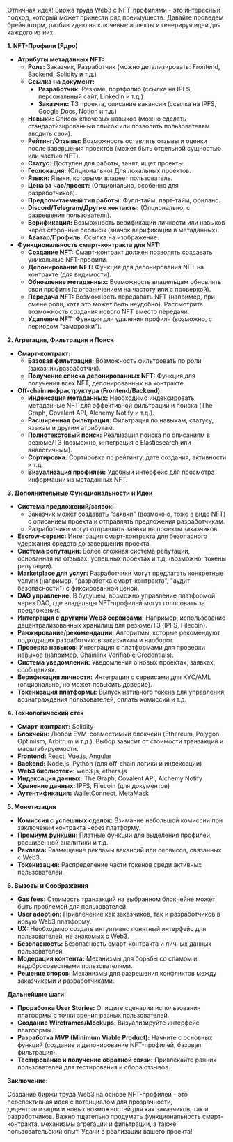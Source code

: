 Отличная идея! Биржа труда Web3 с NFT-профилями - это интересный подход, который может принести ряд преимуществ. Давайте проведем брейншторм, разбив идею на ключевые аспекты и генерируя идеи для каждого из них.

**1. NFT-Профили (Ядро)**

* **Атрибуты метаданных NFT:**
    * **Роль:** Заказчик, Разработчик (можно детализировать: Frontend, Backend, Solidity и т.д.)
    * **Ссылка на документ:**
        * **Разработчик:** Резюме, портфолио (ссылка на IPFS, персональный сайт, LinkedIn и т.д.)
        * **Заказчик:** ТЗ проекта, описание вакансии (ссылка на IPFS, Google Docs, Notion и т.д.)
    * **Навыки:** Список ключевых навыков (можно сделать стандартизированный список или позволить пользователям вводить свои).
    * **Рейтинг/Отзывы:** Возможность оставлять отзывы и оценки после завершения проектов (может быть отдельной сущностью или частью NFT).
    * **Статус:** Доступен для работы, занят, ищет проекты.
    * **Геолокация:** (Опционально) Для локальных проектов.
    * **Языки:** Языки, которыми владеет пользователь.
    * **Цена за час/проект:** (Опционально, особенно для разработчиков).
    * **Предпочитаемый тип работы:** Фулл-тайм, парт-тайм, фриланс.
    * **Discord/Telegram/Другие контакты:** (Опционально, с разрешения пользователя).
    * **Верификация:**  Возможность верификации личности или навыков через сторонние сервисы (значок верификации в метаданных).
    * **Аватар/Профиль:**  Ссылка на изображение.
* **Функциональность смарт-контракта для NFT:**
    * **Создание NFT:**  Смарт-контракт должен позволять создавать уникальные NFT-профили.
    * **Депонирование NFT:** Функция для депонирования NFT на контракте (для видимости).
    * **Обновление метаданных:** Возможность владельцам обновлять свои профили (с ограничением на частоту или с проверкой).
    * **Передача NFT:** Возможность передавать NFT (например, при смене роли, хотя это может быть неудобно). Рассмотрите возможность создания нового NFT вместо передачи.
    * **Удаление NFT:**  Функция для удаления профиля (возможно, с периодом "заморозки").

**2. Агрегация, Фильтрация и Поиск**

* **Смарт-контракт:**
    * **Базовая фильтрация:** Возможность фильтровать по роли (заказчик/разработчик).
    * **Получение списка депонированных NFT:** Функция для получения всех NFT, депонированных на контракте.
* **Off-chain инфраструктура (Frontend/Backend):**
    * **Индексация метаданных:**  Необходимо индексировать метаданные NFT для эффективной фильтрации и поиска (The Graph, Covalent API, Alchemy Notify и т.д.).
    * **Расширенная фильтрация:**  Фильтрация по навыкам, статусу, языкам и другим атрибутам.
    * **Полнотекстовый поиск:** Реализация поиска по описаниям в резюме/ТЗ (возможно, интеграция с Elasticsearch или аналогичным).
    * **Сортировка:** Сортировка по рейтингу, дате создания, активности и т.д.
    * **Визуализация профилей:** Удобный интерфейс для просмотра информации из метаданных NFT.

**3. Дополнительные Функциональности и Идеи**

* **Система предложений/заявок:**
    * Заказчик может создавать "заявки" (возможно, тоже в виде NFT) с описанием проекта и отправлять предложения разработчикам.
    * Разработчики могут отправлять заявки на проекты заказчиков.
* **Escrow-сервис:** Интеграция смарт-контракта для безопасного удержания средств до завершения проекта.
* **Система репутации:**  Более сложная система репутации, основанная на отзывах, успешных проектах и т.д. (возможно, токены репутации).
* **Marketplace для услуг:** Разработчики могут предлагать конкретные услуги (например, "разработка смарт-контракта", "аудит безопасности") с фиксированной ценой.
* **DAO управление:** В будущем, возможно управление платформой через DAO, где владельцы NFT-профилей могут голосовать за предложения.
* **Интеграция с другими Web3 сервисами:**  Например, использование децентрализованных хранилищ для резюме/ТЗ (IPFS, Filecoin).
* **Ранжирование/рекомендации:** Алгоритмы, которые рекомендуют подходящих разработчиков заказчикам и наоборот.
* **Проверка навыков:** Интеграция с платформами для проверки навыков (например, Chainlink Verifiable Credentials).
* **Система уведомлений:** Уведомления о новых проектах, заявках, сообщениях.
* **Верификация личности:**  Интеграция с сервисами для KYC/AML (опционально, но может повысить доверие).
* **Токенизация платформы:**  Выпуск нативного токена для управления, вознаграждения пользователей, оплаты комиссий и т.д.

**4. Технологический стек**

* **Смарт-контракт:** Solidity
* **Блокчейн:** Любой EVM-совместимый блокчейн (Ethereum, Polygon, Optimism, Arbitrum и т.д.). Выбор зависит от стоимости транзакций и масштабируемости.
* **Frontend:** React, Vue.js, Angular
* **Backend:** Node.js, Python (для off-chain логики и индексации)
* **Web3 библиотеки:** web3.js, ethers.js
* **Индексация данных:** The Graph, Covalent API, Alchemy Notify
* **Хранение данных:** IPFS, Filecoin (для документов)
* **Аутентификация:** WalletConnect, MetaMask

**5. Монетизация**

* **Комиссия с успешных сделок:**  Взимание небольшой комиссии при заключении контракта через платформу.
* **Премиум функции:**  Платные функции для выделения профилей, расширенной аналитики и т.д.
* **Реклама:**  Размещение рекламы вакансий или сервисов, связанных с Web3.
* **Токенизация:**  Распределение части токенов среди активных пользователей.

**6. Вызовы и Соображения**

* **Gas fees:**  Стоимость транзакций на выбранном блокчейне может быть проблемой для пользователей.
* **User adoption:**  Привлечение как заказчиков, так и разработчиков в новую Web3 платформу.
* **UX:**  Необходимо создать интуитивно понятный интерфейс для пользователей, не знакомых с Web3.
* **Безопасность:**  Безопасность смарт-контракта и личных данных пользователей.
* **Модерация контента:**  Механизмы для борьбы со спамом и недобросовестными пользователями.
* **Решение споров:**  Механизмы для разрешения конфликтов между заказчиками и разработчиками.

**Дальнейшие шаги:**

* **Проработка User Stories:**  Опишите сценарии использования платформы с точки зрения разных пользователей.
* **Создание Wireframes/Mockups:**  Визуализируйте интерфейс платформы.
* **Разработка MVP (Minimum Viable Product):**  Начните с основных функций (создание и депонирование NFT-профилей, базовая фильтрация).
* **Тестирование и получение обратной связи:**  Привлекайте ранних пользователей для тестирования и сбора отзывов.

**Заключение:**

Создание биржи труда Web3 на основе NFT-профилей - это перспективная идея с потенциалом для прозрачности, децентрализации и новых возможностей для как заказчиков, так и разработчиков. Важно тщательно продумать функциональность смарт-контракта, механизмы агрегации и фильтрации, а также пользовательский опыт. Удачи в реализации вашего проекта!
